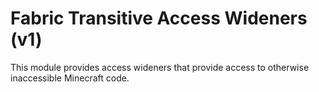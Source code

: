 # Fabric Transitive Access Wideners (v1)
This module provides access wideners that provide access
to otherwise inaccessible Minecraft code.
